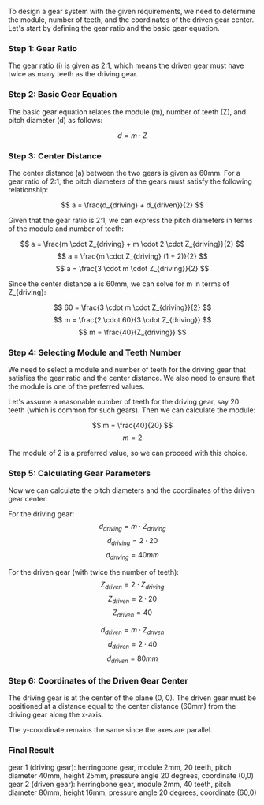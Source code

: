 To design a gear system with the given requirements, we need to determine the module, number of teeth, and the coordinates of the driven gear center. Let's start by defining the gear ratio and the basic gear equation.

### Step 1: Gear Ratio
The gear ratio (i) is given as 2:1, which means the driven gear must have twice as many teeth as the driving gear.

### Step 2: Basic Gear Equation
The basic gear equation relates the module (m), number of teeth (Z), and pitch diameter (d) as follows:

$$ d = m \cdot Z $$

### Step 3: Center Distance
The center distance (a) between the two gears is given as 60mm. For a gear ratio of 2:1, the pitch diameters of the gears must satisfy the following relationship:

$$ a = \frac{d_{driving} + d_{driven}}{2} $$

Given that the gear ratio is 2:1, we can express the pitch diameters in terms of the module and number of teeth:

$$ a = \frac{m \cdot Z_{driving} + m \cdot 2 \cdot Z_{driving}}{2} $$
$$ a = \frac{m \cdot Z_{driving} (1 + 2)}{2} $$
$$ a = \frac{3 \cdot m \cdot Z_{driving}}{2} $$

Since the center distance a is 60mm, we can solve for m in terms of Z_{driving}:

$$ 60 = \frac{3 \cdot m \cdot Z_{driving}}{2} $$
$$ m = \frac{2 \cdot 60}{3 \cdot Z_{driving}} $$
$$ m = \frac{40}{Z_{driving}} $$

### Step 4: Selecting Module and Teeth Number
We need to select a module and number of teeth for the driving gear that satisfies the gear ratio and the center distance. We also need to ensure that the module is one of the preferred values.

Let's assume a reasonable number of teeth for the driving gear, say 20 teeth (which is common for such gears). Then we can calculate the module:

$$ m = \frac{40}{20} $$
$$ m = 2 $$

The module of 2 is a preferred value, so we can proceed with this choice.

### Step 5: Calculating Gear Parameters
Now we can calculate the pitch diameters and the coordinates of the driven gear center.

For the driving gear:
$$ d_{driving} = m \cdot Z_{driving} $$
$$ d_{driving} = 2 \cdot 20 $$
$$ d_{driving} = 40mm $$

For the driven gear (with twice the number of teeth):
$$ Z_{driven} = 2 \cdot Z_{driving} $$
$$ Z_{driven} = 2 \cdot 20 $$
$$ Z_{driven} = 40 $$

$$ d_{driven} = m \cdot Z_{driven} $$
$$ d_{driven} = 2 \cdot 40 $$
$$ d_{driven} = 80mm $$

### Step 6: Coordinates of the Driven Gear Center
The driving gear is at the center of the plane (0, 0). The driven gear must be positioned at a distance equal to the center distance (60mm) from the driving gear along the x-axis.

The y-coordinate remains the same since the axes are parallel.

### Final Result
gear 1 (driving gear): herringbone gear, module 2mm, 20 teeth, pitch diameter 40mm, height 25mm, pressure angle 20 degrees, coordinate (0,0)
gear 2 (driven gear): herringbone gear, module 2mm, 40 teeth, pitch diameter 80mm, height 16mm, pressure angle 20 degrees, coordinate (60,0)